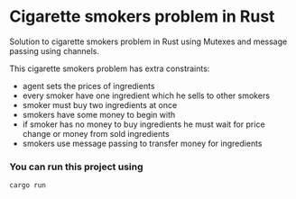# Cigarette smokers problem in Rust

Solution to cigarette smokers problem in Rust using Mutexes and message passing using channels.

This cigarette smokers problem has extra constraints:
- agent sets the prices of ingredients
- every smoker have one ingredient which he sells to other smokers
- smoker must buy two ingredients at once
- smokers have some money to begin with
- if smoker has no money to buy ingredients he must wait for price change or money from sold ingredients
- smokers use message passing to transfer money for ingredients

### You can run this project using

```cargo run```
